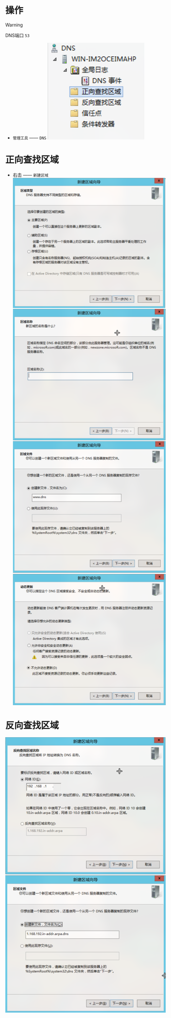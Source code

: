 # 操作

> [!WARNING]
> DNS端口 `53`

- `管理工具` —— `DNS`
![](../../../Resource/Pasted%20image%2020250521155749.png)

# 正向查找区域

- 右击 —— `新建区域`
![](../../../Resource/Pasted%20image%2020250521155856.png)
![](../../../Resource/Pasted%20image%2020250521155917.png)
![](../../../Resource/Pasted%20image%2020250521155935.png)
![](../../../Resource/Pasted%20image%2020250521155944.png)

# 反向查找区域

![](../../../Resource/Pasted%20image%2020250521164111.png)![](../../../Resource/Pasted%20image%2020250521164135.png)